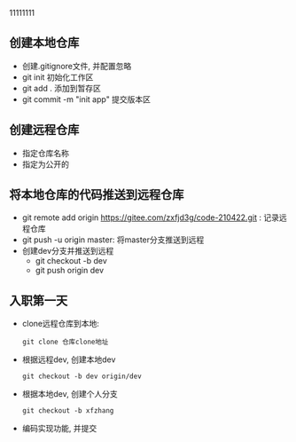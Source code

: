 11111111
## 创建本地仓库

- 创建.gitignore文件, 并配置忽略
- git init  初始化工作区
- git add .  添加到暂存区
- git commit -m "init app"  提交版本区



## 创建远程仓库

- 指定仓库名称
- 指定为公开的



## 将本地仓库的代码推送到远程仓库

- git remote add origin https://gitee.com/zxfjd3g/code-210422.git : 记录远程仓库
- git push -u origin master: 将master分支推送到远程
- 创建dev分支并推送到远程
  - git checkout -b dev
  - git push origin dev



## 入职第一天

- clone远程仓库到本地:

  ```
  git clone 仓库clone地址
  ```

- 根据远程dev, 创建本地dev

  ```
  git checkout -b dev origin/dev
  ```

- 根据本地dev, 创建个人分支

  ```
  git checkout -b xfzhang
  ```

- 编码实现功能, 并提交

  ```
  
  ```

  